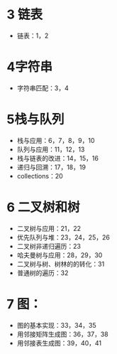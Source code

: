 # 3 链表 
* 链表：1，2

# 4字符串

* 字符串匹配：3，4

# 5栈与队列

* 栈与应用：6，7，8，9，10
* 队列与应用：11，12，13
* 栈与链表的改进：14，15，16
* 递归与回溯：17，18，19
* collections：20

# 6 二叉树和树

* 二叉树与应用：21，22
* 优先队列与堆：23，24，25，26
* 二叉树非递归遍历：23
* 哈夫曼树与应用：28，29，30
* 二叉树与树、树林的的转化：31
* 普通树的遍历：32

# 7 图：

* 图的基本实现：33，34，35
* 用邻接矩阵生成图：36，37，38
* 用邻接表生成图：39，40，41
